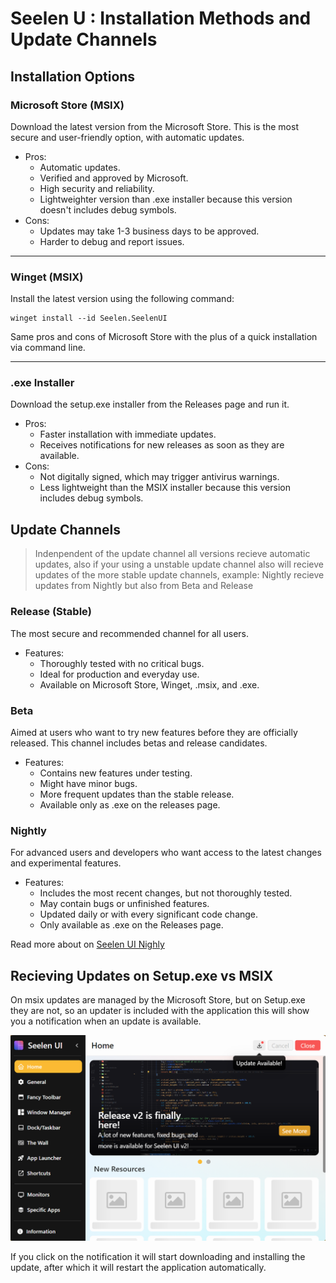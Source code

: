 # Seelen U : Installation Methods and Update Channels

## Installation Options

### Microsoft Store (MSIX)
Download the latest version from the Microsoft Store. This is the most secure and user-friendly option, with automatic updates.  

- Pros:
  - Automatic updates.
  - Verified and approved by Microsoft.
  - High security and reliability.
  - Lightweighter version than .exe installer because this version doesn't includes debug symbols.
- Cons:
  - Updates may take 1-3 business days to be approved.
  - Harder to debug and report issues.

---

### Winget (MSIX)
Install the latest version using the following command:

```pwsh
winget install --id Seelen.SeelenUI
```
Same pros and cons of Microsoft Store with the plus of a quick installation via command line.

---

### .exe Installer  
Download the setup.exe installer from the Releases page and run it.

- Pros:  
  - Faster installation with immediate updates.
  - Receives notifications for new releases as soon as they are available.
- Cons:
  - Not digitally signed, which may trigger antivirus warnings.
  - Less lightweight than the MSIX installer because this version includes debug symbols.

## Update Channels
> Indenpendent of the update channel all versions recieve automatic updates, also if your using a unstable update channel also will recieve updates of the more stable update channels, example:
Nightly recieve updates from Nightly but also from Beta and Release

### Release (Stable)
The most secure and recommended channel for all users.

- Features:
  - Thoroughly tested with no critical bugs.
  - Ideal for production and everyday use.
  - Available on Microsoft Store, Winget, .msix, and .exe.

### Beta
Aimed at users who want to try new features before they are officially released. This channel includes betas and release candidates.

- Features:
  - Contains new features under testing.
  - Might have minor bugs.
  - More frequent updates than the stable release.
  - Available only as .exe on the releases page.

### Nightly
For advanced users and developers who want access to the latest changes and experimental features.

- Features:
  - Includes the most recent changes, but not thoroughly tested.
  - May contain bugs or unfinished features.
  - Updated daily or with every significant code change.
  - Only available as .exe on the Releases page.

Read more about on [Seelen UI Nighly](./nightly.md)

## Recieving Updates on Setup.exe vs MSIX
On msix updates are managed by the Microsoft Store, but on Setup.exe they are not, so an updater is included with the application this will show you a notification when an update is available.

![Seelen UI update notification on settings window](image.png)

If you click on the notification it will start downloading and installing the update, after which it will restart the application automatically.